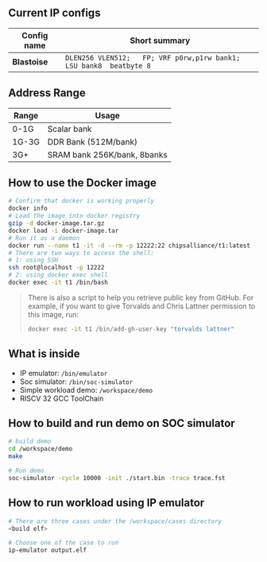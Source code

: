 ## Current IP configs

| Config name   | Short summary                                                        |
|---------------|----------------------------------------------------------------------|
| **Blastoise** | `DLEN256 VLEN512;   FP; VRF p0rw,p1rw bank1; LSU bank8  beatbyte 8`  |

## Address Range

| Range | Usage                       |
|-------|-----------------------------|
| 0-1G  | Scalar bank                 |
| 1G-3G | DDR Bank (512M/bank)        |
| 3G+   | SRAM bank 256K/bank, 8banks |


## How to use the Docker image

```bash
# Confirm that docker is working properly
docker info
# Load the image into docker registry
gzip -d docker-image.tar.gz
docker load -i docker-image.tar
# Run it as a daemon
docker run --name t1 -it -d --rm -p 12222:22 chipsalliance/t1:latest
# There are two ways to access the shell:
# 1: using SSH
ssh root@localhost -p 12222
# 2: using docker exec shell
docker exec -it t1 /bin/bash
```

> There is also a script to help you retrieve public key from GitHub.
> For example, if you want to give Torvalds and Chris Lattner permission to this image, run:
> ```bash
> docker exec -it t1 /bin/add-gh-user-key "torvalds lattner"
> ```

## What is inside

- IP emulator: `/bin/emulator`
- Soc simulator: `/bin/soc-simulator`
- Simple workload demo: `/workspace/demo`
- RISCV 32 GCC ToolChain

## How to build and run demo on SOC simulator

```bash
# build demo
cd /workspace/demo
make

# Run demo
soc-simulator -cycle 10000 -init ./start.bin -trace trace.fst
```

## How to run workload using IP emulator

```bash
# There are three cases under the /workspace/cases directory
<build elf>

# Choose one of the case to run
ip-emulator output.elf
```
